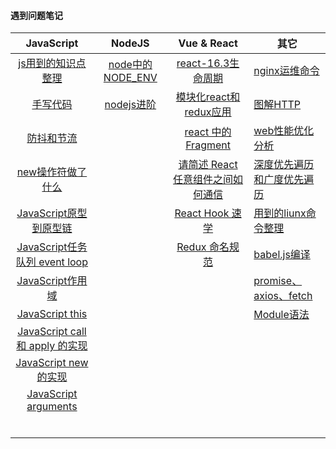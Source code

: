#### 遇到问题笔记

|                          JavaScript                          |                 NodeJS                  |                         Vue & React                          | 其它                                              |
| :----------------------------------------------------------: | :-------------------------------------: | :----------------------------------------------------------: | ------------------------------------------------- |
| [js用到的知识点整理](https://github.com/Composur/resume/blob/master/blog/js.md) | [node中的NODE_ENV](./doc/2019-07-03.md) |      [react-16.3生命周期](./doc/react-16新声明周期.md)       | [nginx运维命令](./doc/nginx命令以及部署vue.md)    |
|                [手写代码](./doc/手写代码.md)                 |      [nodejs进阶](./doc/nodejs.md)      |  [模块化react和redux应用](./doc/模块化react和redux应用.md)   | [图解HTTP](./doc/http.md)                         |
|              [防抖和节流](./doc/2019-04-19.md)               |                                         |          [react 中的 Fragment](./doc/2019-07-31.md)          | [web性能优化分析](./doc/web性能优化.md)           |
|           [new操作符做了什么](./doc/2019-05-08.md)           |                                         |   [请简述 React 任意组件之间如何通信](./doc/2019-04-30.md)   | [深度优先遍历和广度优先遍历](./doc/2019-04-25.md) |
|        [JavaScript原型到原型链](./doc/2019-05-09.md)         |                                         |           [React Hook 速学](./doc/react-hooks.md)            | [用到的liunx命令整理](./doc/linux.md)             |
|     [JavaScript任务队列 event loop](./doc/2019-05-12.md)     |                                         | [Redux 命名规范](https://github.com/Composur/resume/blob/master/blog/react.md) | [babel.js编译](./doc/2019-07-09.md)               |
|           [JavaScript作用域](./doc/2019-05-13.md)            |                                         |                                                              | [promise、axios、fetch](./doc/2019-05-24.md)      |
|            [JavaScript this](./doc/2019-05-15.md)            |                                         |                                                              | [Module语法](./doc/2019-05-31.md)                 |
|    [JavaScript call 和 apply 的实现](./doc/2019-05-16.md)    |                                         |                                                              |                                                   |
|         [JavaScript new 的实现](./doc/2019-05-17.md)         |                                         |                                                              |                                                   |
|         [JavaScript arguments](./doc/2019-05-20.md)          |                                         |                                                              |                                                   |
|                                                              |                                         |                                                              |                                                   |
|                                                              |                                         |                                                              |                                                   |
|                                                              |                                         |                                                              |                                                   |
|                                                              |                                         |                                                              |                                                   |
|                                                              |                                         |                                                              |                                                   |
|                                                              |                                         |                                                              |                                                   |

​                       






<!-- 
  [map](./doc/2019-04-18.md)   [记录一次面试](./doc/2019-08-24.md)  

 [set和map](./doc/2019-04-22.md)    [常见面试题](./doc/面试2019-09-25.md)   -->


